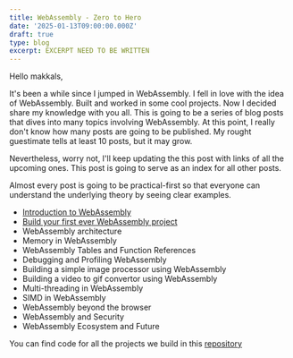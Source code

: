 ```yaml
---
title: WebAssembly - Zero to Hero
date: '2025-01-13T09:00:00.000Z'
draft: true
type: blog
excerpt: EXCERPT NEED TO BE WRITTEN
---
```


Hello makkals,

It's been a while since I jumped in WebAssembly. I fell in love with the idea of WebAssembly. Built and worked in some cool projects. Now I decided share my knowledge with you all. This is going to be a series of blog posts that dives into many topics involving WebAssembly. At this point, I really don't know how many posts are going to be published. My rought guestimate tells at least 10 posts, but it may grow.

Nevertheless, worry not, I'll keep updating the this post with links of all the upcoming ones. This post is going to serve as an index for all other posts.

Almost every post is going to be practical-first so that everyone can understand the underlying theory by seeing clear examples.

- [Introduction to WebAssembly](/blog/webassembly/introduction-to-webassembly)
- [Build your first ever WebAssembly project](/blog/webassembly/build-your-first-webassembly-project)
- WebAssembly architecture
- Memory in WebAssembly
- WebAssembly Tables and Function References
- Debugging and Profiling WebAssembly
- Building a simple image processor using WebAssembly
- Building a video to gif convertor using WebAssembly
- Multi-threading in WebAssembly
- SIMD in WebAssembly
- WebAssembly beyond the browser
- WebAssembly and Security
- WebAssembly Ecosystem and Future

You can find code for all the projects we build in this [repository](https://github.com/djhemath/Webassembly-demos)